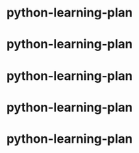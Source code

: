 # python-learning-plan
# python-learning-plan
# python-learning-plan
# python-learning-plan
# python-learning-plan

